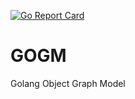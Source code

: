 [![Go Report Card](https://goreportcard.com/badge/github.com/mindstand/gogm)](https://goreportcard.com/report/github.com/mindstand/gogm)
# GOGM
Golang Object Graph Model
